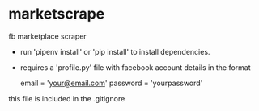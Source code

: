 # marketscrape
fb marketplace scraper

- run 'pipenv install' or 'pip install' to install dependencies.

- requires a 'profile.py' file with facebook account details in the format

    email = 'your@email.com'
    password = 'yourpassword'

this file is included in the .gitignore

